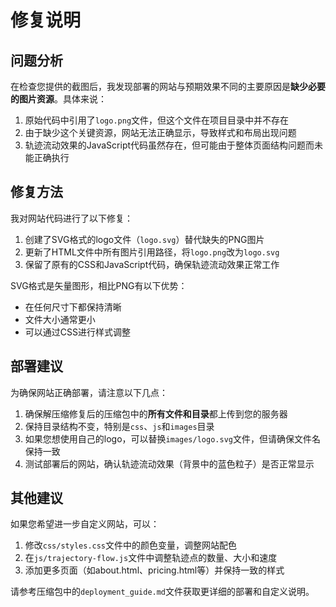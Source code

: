 # 修复说明

## 问题分析

在检查您提供的截图后，我发现部署的网站与预期效果不同的主要原因是**缺少必要的图片资源**。具体来说：

1. 原始代码中引用了`logo.png`文件，但这个文件在项目目录中并不存在
2. 由于缺少这个关键资源，网站无法正确显示，导致样式和布局出现问题
3. 轨迹流动效果的JavaScript代码虽然存在，但可能由于整体页面结构问题而未能正确执行

## 修复方法

我对网站代码进行了以下修复：

1. 创建了SVG格式的logo文件（`logo.svg`）替代缺失的PNG图片
2. 更新了HTML文件中所有图片引用路径，将`logo.png`改为`logo.svg`
3. 保留了原有的CSS和JavaScript代码，确保轨迹流动效果正常工作

SVG格式是矢量图形，相比PNG有以下优势：
- 在任何尺寸下都保持清晰
- 文件大小通常更小
- 可以通过CSS进行样式调整

## 部署建议

为确保网站正确部署，请注意以下几点：

1. 确保解压缩修复后的压缩包中的**所有文件和目录**都上传到您的服务器
2. 保持目录结构不变，特别是`css`、`js`和`images`目录
3. 如果您想使用自己的logo，可以替换`images/logo.svg`文件，但请确保文件名保持一致
4. 测试部署后的网站，确认轨迹流动效果（背景中的蓝色粒子）是否正常显示

## 其他建议

如果您希望进一步自定义网站，可以：

1. 修改`css/styles.css`文件中的颜色变量，调整网站配色
2. 在`js/trajectory-flow.js`文件中调整轨迹点的数量、大小和速度
3. 添加更多页面（如about.html、pricing.html等）并保持一致的样式

请参考压缩包中的`deployment_guide.md`文件获取更详细的部署和自定义说明。
